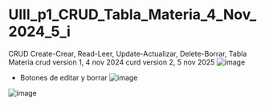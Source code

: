 # Ulll_p1_CRUD_Tabla_Materia_4_Nov_2024_5_i
CRUD Create-Crear, Read-Leer, Update-Actualizar, Delete-Borrar, Tabla Materia
crud version 1, 4 nov 2024
curd version 2, 5 nov 2025
![image](https://github.com/user-attachments/assets/2120b681-40c4-4e6c-ad2e-78aea34d5cac)

- Botones de editar y borrar
![image](https://github.com/user-attachments/assets/f541a5dd-16ff-4602-a3f9-99a19c732051)

![image](https://github.com/user-attachments/assets/dcb64124-5571-44d6-a979-42a621a1bcc3)

